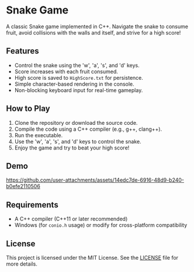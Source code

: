 # Snake Game

A classic Snake game implemented in C++. Navigate the snake to consume fruit, avoid collisions with the walls and itself, and strive for a high score!

## Features

- Control the snake using the 'w', 'a', 's', and 'd' keys.
- Score increases with each fruit consumed.
- High score is saved to `HighScore.txt` for persistence.
- Simple character-based rendering in the console.
- Non-blocking keyboard input for real-time gameplay.

## How to Play

1. Clone the repository or download the source code.
2. Compile the code using a C++ compiler (e.g., g++, clang++).
3. Run the executable.
4. Use the 'w', 'a', 's', and 'd' keys to control the snake.
5. Enjoy the game and try to beat your high score!

## Demo


https://github.com/user-attachments/assets/14edc7de-6916-48d9-b240-b0efe2110506



## Requirements

- A C++ compiler (C++11 or later recommended)
- Windows (for `conio.h` usage) or modify for cross-platform compatibility

## License

This project is licensed under the MIT License. See the [LICENSE](LICENSE) file for more details.
